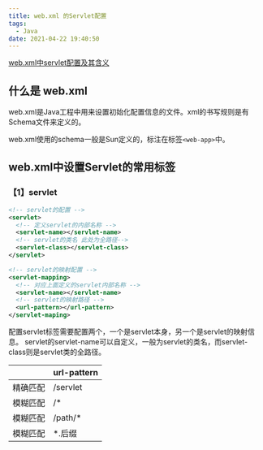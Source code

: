 ```yaml
---
title: web.xml 的Servlet配置
tags:
  - Java
date: 2021-04-22 19:40:50
---
```


[web.xml中servlet配置及其含义](https://www.cnblogs.com/AlanWilliamWalker/p/11128688.html)

## 什么是 web.xml
web.xml是Java工程中用来设置初始化配置信息的文件。xml的书写规则是有Schema文件来定义的。

web.xml使用的schema一般是Sun定义的，标注在标签`<web-app>`中。  

## web.xml中设置Servlet的常用标签

### 【1】servlet 
```xml
<!-- servlet的配置 -->
<servlet>
  <!-- 定义servlet的内部名称 -->
  <servlet-name></servlet-name>
  <!-- servlet的类名 此处为全路径-->
  <servlet-class></servlet-class>
</servlet>

<!-- servlet的映射配置 -->
<servlet-mapping>
  <!-- 对应上面定义的servlet内部名称 -->
  <servlet-name></servlet-name>
  <!-- servlet的映射路径 -->
  <url-pattern></url-pattern>
</servlet-maping>
```

配置servlet标签需要配置两个，一个是servlet本身，另一个是servlet的映射信息。
servlet的servlet-name可以自定义，一般为servlet的类名，而servlet-class则是servlet类的全路径。



|      | url-pattern | 
| :---- | ---- | 
| 精确匹配 | /servlet |  
| 模糊匹配 | /* |  
| 模糊匹配 | /path/* |  
| 模糊匹配 | *.后缀 |  


